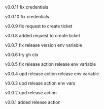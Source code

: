 
v0.0.11 fix credentials

v0.0.10 fix credentials

v0.0.9 fix request to create ticket

v0.0.8 added request to create ticket

v0.0.7 fix release version env variable

v0.0.6 try gh ctx

v0.0.5 fix release action release env variable

v0.0.4 upd release action release env variable

v0.0.3 upd release action env vars

v0.0.2 upd release action

v0.0.1 added release action
